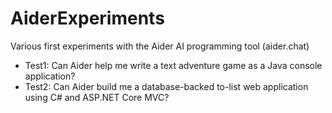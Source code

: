# AiderExperiments
Various first experiments with the Aider AI programming tool (aider.chat)

- Test1: Can Aider help me write a text adventure game as a Java console application?
- Test2: Can Aider build me a database-backed to-list web application using C# and ASP.NET Core MVC?
